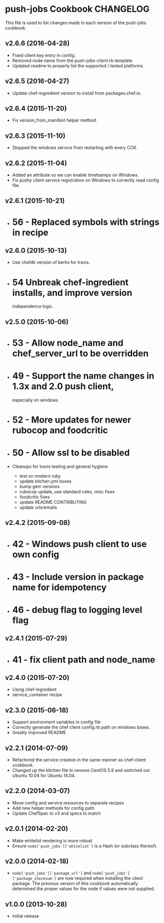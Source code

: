 # push-jobs Cookbook CHANGELOG

This file is used to list changes made in each version of the push-jobs cookbook.

## v2.6.6 (2016-04-28)

- Fixed client key entry in config.
- Removed node name from the push-jobs-client.rb template
- Updated readme to properly list the supported / tested platforms

## v2.6.5 (2016-04-27)

- Update chef-ingredient version to install from packages.chef.io.

## v2.6.4 (2015-11-20)

- Fix version_from_manifest helper method.

## v2.6.3 (2015-11-10)

- Stopped the windows service from restarting with every CCR.

## v2.6.2 (2015-11-04)

- Added an attribute so we can enable timetsamps on Windows.
- Fix pushy client service registration on Windows to correctly read config file.

## v2.6.1 (2015-10-21)

- # 56 - Replaced symbols with strings in recipe

## v2.6.0 (2015-10-13)

- Use chefdk version of berks for travis.
- # 54 Unbreak chef-ingredient installs, and improve version

  independence logic.

## v2.5.0 (2015-10-06)

- # 53 - Allow node_name and chef_server_url to be overridden

- # 49 - Support the name changes in 1.3x and 2.0 push client,

  especially on windows

- # 52 - More updates for newer rubocop and foodcritic

- # 50 - Allow ssl to be disabled

- Cleanups for travis testing and general hygiene

  - test on modern ruby
  - update kitchen.yml boxes
  - bump gem versions
  - rubocop update, use standard rules, misc fixes
  - foodcritic fixes
  - update README CONTRIBUTING
  - update urls/emails

## v2.4.2 (2015-09-08)

- # 42 - Windows push client to use own config

- # 43 - Include version in package name for idempotency

- # 46 - debug flag to logging level flag

## v2.4.1 (2015-07-29)

- # 41 - fix client path and node_name

## v2.4.0 (2015-07-20)

- Using chef-ingredient
- service_container recipe

## v2.3.0 (2015-06-18)

- Support environment variables in config file
- Correctly generate the chef client config.rb path on windows boxes.
- Greatly improved README

## v2.2.1 (2014-07-09)

- Refactored the service creation in the same manner as chef-client cookbook.
- Changed up the kitchen file to remove CentOS 5.9 and switched out Ubuntu 10.04 for Ubuntu 14.04.

## v2.2.0 (2014-03-07)

- Move config and service resources to separate recipes
- Add new helper methods for config path
- Update ChefSpec to v3 and specs to match

## v2.0.1 (2014-02-20)

- Make whitelist rendering is more robust
- Ensure `node['push_jobs']['whitelist']` is a Hash (or subclass thereof)

## v2.0.0 (2014-02-18)

- `node['push_jobs']['package_url']` and `node['push_jobs']['package_checksum']` are now required when installing the client package. The previous version of this cookbook automatically determined the proper values for the node if values were not supplied.

## v1.0.0 (2013-10-28)

- Initial release
